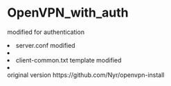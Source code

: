 # OpenVPN_with_auth
modified for authentication
<li>server.conf modified<li/>
<li>client-common.txt template modified<li/>
<br/>
original version https://github.com/Nyr/openvpn-install 
